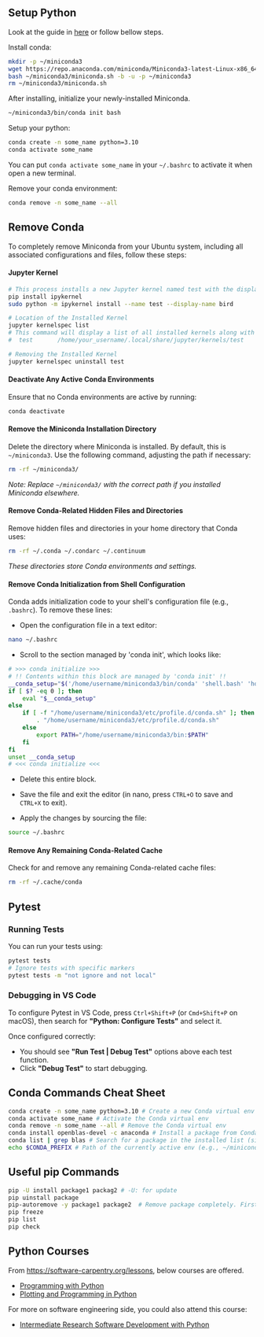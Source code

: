 ## Setup Python

Look at the guide in [here](https://docs.anaconda.com/miniconda/#quick-command-line-install) or follow bellow steps.

Install conda:
```bash
mkdir -p ~/miniconda3
wget https://repo.anaconda.com/miniconda/Miniconda3-latest-Linux-x86_64.sh -O ~/miniconda3/miniconda.sh
bash ~/miniconda3/miniconda.sh -b -u -p ~/miniconda3
rm ~/miniconda3/miniconda.sh
```

After installing, initialize your newly-installed Miniconda.
```bash
~/miniconda3/bin/conda init bash
```

Setup your python:
```bash
conda create -n some_name python=3.10
conda activate some_name
```
You can put `conda activate some_name` in your `~/.bashrc` to activate it when open a new terminal.

Remove your conda environment:
```bash
conda remove -n some_name --all
```

## Remove Conda
To completely remove Miniconda from your Ubuntu system, including all associated configurations and files, follow these steps:

#### Jupyter Kernel
```bash
# This process installs a new Jupyter kernel named test with the display name "bird".
pip install ipykernel
sudo python -m ipykernel install --name test --display-name bird

# Location of the Installed Kernel
jupyter kernelspec list
# This command will display a list of all installed kernels along with their corresponding paths. 
#  test       /home/your_username/.local/share/jupyter/kernels/test

# Removing the Installed Kernel
jupyter kernelspec uninstall test
```

#### Deactivate Any Active Conda Environments

Ensure that no Conda environments are active by running:

```bash
conda deactivate
```

#### Remove the Miniconda Installation Directory

Delete the directory where Miniconda is installed. By default, this is `~/miniconda3`. Use the following command, adjusting the path if necessary:

```bash
rm -rf ~/miniconda3/
```

*Note: Replace `~/miniconda3/` with the correct path if you installed Miniconda elsewhere.*

#### Remove Conda-Related Hidden Files and Directories

Remove hidden files and directories in your home directory that Conda uses:

```bash
rm -rf ~/.conda ~/.condarc ~/.continuum
```

*These directories store Conda environments and settings.*

#### Remove Conda Initialization from Shell Configuration

Conda adds initialization code to your shell's configuration file (e.g., `.bashrc`). To remove these lines:

- Open the configuration file in a text editor:

```bash
nano ~/.bashrc
```

- Scroll to the section managed by 'conda init', which looks like:

```bash
# >>> conda initialize >>>
# !! Contents within this block are managed by 'conda init' !!
__conda_setup="$('/home/username/miniconda3/bin/conda' 'shell.bash' 'hook' 2> /dev/null)"
if [ $? -eq 0 ]; then
    eval "$__conda_setup"
else
    if [ -f "/home/username/miniconda3/etc/profile.d/conda.sh" ]; then
        . "/home/username/miniconda3/etc/profile.d/conda.sh"
    else
        export PATH="/home/username/miniconda3/bin:$PATH"
    fi
fi
unset __conda_setup
# <<< conda initialize <<<
```

- Delete this entire block.

- Save the file and exit the editor (in nano, press `CTRL+O` to save and `CTRL+X` to exit).

- Apply the changes by sourcing the file:

```bash
source ~/.bashrc
```

#### Remove Any Remaining Conda-Related Cache

Check for and remove any remaining Conda-related cache files:

```bash
rm -rf ~/.cache/conda
```


## Pytest

### Running Tests

You can run your tests using:

```bash
pytest tests
# Ignore tests with specific markers
pytest tests -m "not ignore and not local"
```

### Debugging in VS Code

To configure Pytest in VS Code, press `Ctrl+Shift+P` (or `Cmd+Shift+P` on macOS), then search for **"Python: Configure Tests"** and select it.

Once configured correctly:
- You should see **"Run Test | Debug Test"** options above each test function.
- Click **"Debug Test"** to start debugging.


## Conda Commands Cheat Sheet

```bash
conda create -n some_name python=3.10 # Create a new Conda virtual env
conda activate some_name # Activate the Conda virtual env
conda remove -n some_name --all # Remove the Conda virtual env
conda install openblas-devel -c anaconda # Install a package from Conda
conda list | grep blas # Search for a package in the installed list (similar to `pip freeze | grep blas`)
echo $CONDA_PREFIX # Path of the currently active env (e.g., ~/miniconda3/envs/some_name)
```

## Useful pip Commands

```bash
pip -U install package1 packag2 # -U: for update
pip uinstall package
pip-autoremove -y package1 package2  # Remove package completely. First install `pip install -y pip-autoremove`
pip freeze
pip list
pip check
```

## Python Courses

From https://software-carpentry.org/lessons, below courses are offered. 
- [Programming with Python](https://swcarpentry.github.io/python-novice-inflammation/)
- [Plotting and Programming in Python](https://swcarpentry.github.io/python-novice-gapminder)

For more on software engineering side, you could also attend this course:
- [Intermediate Research Software Development with Python](https://www.esciencecenter.nl/event/intermediate-research-software-development-with-python-3)



